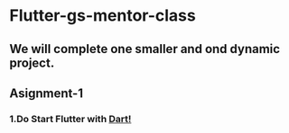 # Flutter-gs-mentor-class
## We will complete one smaller and ond dynamic project.
## Asignment-1

### 1.Do Start Flutter with [Dart!](https://dart.dev/codelabs/dart-cheatsheet) 
